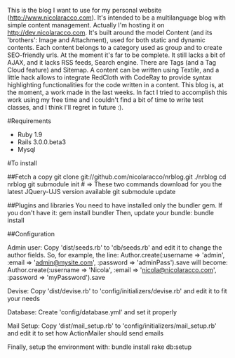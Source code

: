 This is the blog I want to use for my personal website (http://www.nicolaracco.com). It's intended to be a multilanguage blog with simple content management. Actually I'm hosting it on http://dev.nicolaracco.com.
It's built around the model Content (and its 'brothers': Image and Attachment), used for both static and dynamic contents. Each content belongs to a category used as group and to create SEO-friendly urls.
At the moment it's far to be complete. It still lacks a bit of AJAX, and it lacks RSS feeds, Search engine. There are Tags (and a Tag Cloud feature) and Sitemap. A content can be written using Textile, and a little hack allows to integrate RedCloth with CodeRay to provide syntax highlighting functionalities for the code written in a content.
This blog is, at the moment, a work made in the last weeks. In fact I tried to accomplish this work using my free time and I couldn't find a bit of time to write test classes, and I think I'll regret in future :).

#Requirements
- Ruby 1.9
- Rails 3.0.0.beta3
- Mysql

#To install

##Fetch a copy
        git clone git://github.com/nicolaracco/nrblog.git ./nrblog
        cd nrblog
        git submodule init # => These two commands download for you the latest JQuery-UJS version available
        git submodule update 

##Plugins and libraries
You need to have installed only the bundler gem. If you don't have it:
        gem install bundler
Then, update your bundle:
        bundle install

##Configuration

Admin user:
Copy 'dist/seeds.rb' to 'db/seeds.rb' and edit it to change the author fields. So, for example, the line:
        Author.create(:username => 'admin', :email => 'admin@mysite.com', :password => 'adminPass').save
will become:
        Author.create(:username => 'Nicola', :email => 'nicola@nicolaracco.com', :password => 'myPassword').save

Devise: Copy 'dist/devise.rb' to 'config/initializers/devise.rb' and edit it to fit your needs

Database: Create 'config/database.yml' and set it properly

Mail Setup: Copy 'dist/mail_setup.rb' to 'config/initializers/mail_setup.rb' and edit it to set how ActionMailer should send emails

Finally, setup the environment with:
        bundle install
        rake db:setup
